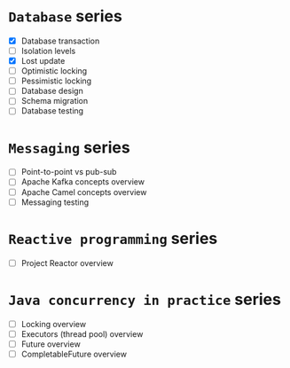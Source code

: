 # `Database` series

- [x] Database transaction
- [ ] Isolation levels
- [x] Lost update
- [ ] Optimistic locking
- [ ] Pessimistic locking
- [ ] Database design
- [ ] Schema migration
- [ ] Database testing

# `Messaging` series

- [ ] Point-to-point vs pub-sub
- [ ] Apache Kafka concepts overview
- [ ] Apache Camel concepts overview
- [ ] Messaging testing

# `Reactive programming` series

- [ ] Project Reactor overview

# `Java concurrency in practice` series

- [ ] Locking overview
- [ ] Executors (thread pool) overview
- [ ] Future overview
- [ ] CompletableFuture overview